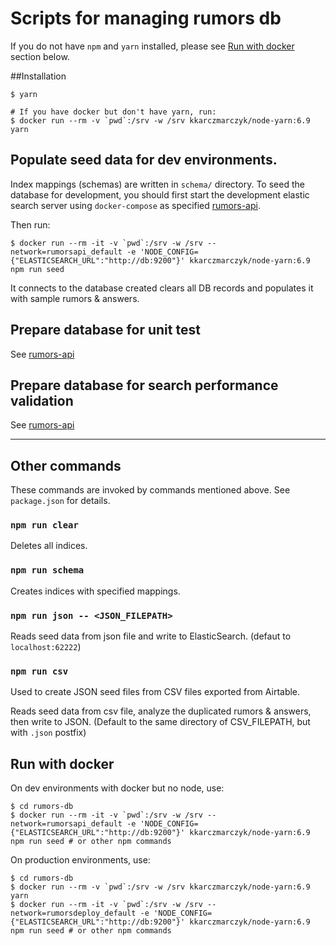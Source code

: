 Scripts for managing rumors db
==========

If you do not have `npm` and `yarn` installed, please see [Run with docker](#run-with-docker) section below.

##Installation

```
$ yarn

# If you have docker but don't have yarn, run:
$ docker run --rm -v `pwd`:/srv -w /srv kkarczmarczyk/node-yarn:6.9 yarn
```


## Populate seed data for dev environments.

Index mappings (schemas) are written in `schema/` directory. To seed the database for development, you should first start the development elastic search server using `docker-compose` as specified [rumors-api](https://github.com/MrOrz/rumors-api).

Then run:

```
$ docker run --rm -it -v `pwd`:/srv -w /srv --network=rumorsapi_default -e 'NODE_CONFIG={"ELASTICSEARCH_URL":"http://db:9200"}' kkarczmarczyk/node-yarn:6.9 npm run seed
```

It connects to the database created clears all DB records and populates it with
sample rumors & answers.

## Prepare database for unit test

See [rumors-api](https://github.com/MrOrz/rumors-api)

## Prepare database for search performance validation

See [rumors-api](https://github.com/MrOrz/rumors-api)


---

## Other commands

These commands are invoked by commands mentioned above. See `package.json` for details.

### `npm run clear`

Deletes all indices.

### `npm run schema`

Creates indices with specified mappings.

### `npm run json -- <JSON_FILEPATH>`

Reads seed data from json file and write to ElasticSearch. (defaut to `localhost:62222`)


### `npm run csv`

Used to create JSON seed files from CSV files exported from Airtable.

Reads seed data from csv file, analyze the duplicated rumors & answers, then write to JSON. (Default to the same directory of CSV_FILEPATH, but with `.json` postfix)


## Run with docker

On dev environments with docker but no node, use:

```
$ cd rumors-db
$ docker run --rm -it -v `pwd`:/srv -w /srv --network=rumorsapi_default -e 'NODE_CONFIG={"ELASTICSEARCH_URL":"http://db:9200"}' kkarczmarczyk/node-yarn:6.9 npm run seed # or other npm commands
```

On production environments, use:

```
$ cd rumors-db
$ docker run --rm -v `pwd`:/srv -w /srv kkarczmarczyk/node-yarn:6.9 yarn
$ docker run --rm -it -v `pwd`:/srv -w /srv --network=rumorsdeploy_default -e 'NODE_CONFIG={"ELASTICSEARCH_URL":"http://db:9200"}' kkarczmarczyk/node-yarn:6.9 npm run seed # or other npm commands
```

